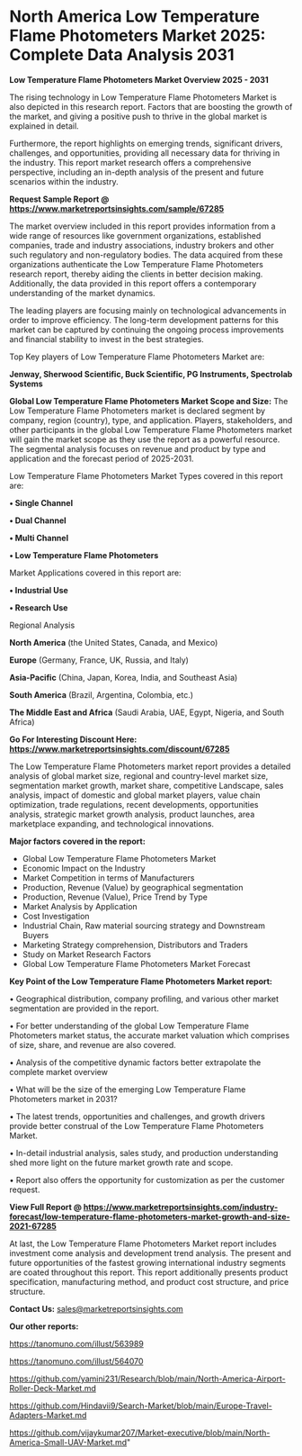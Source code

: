 # North America Low Temperature Flame Photometers Market 2025: Complete Data Analysis 2031

<Strong> Low Temperature Flame Photometers Market Overview 2025 - 2031</strong>

The rising technology in Low Temperature Flame Photometers Market is also depicted in this research report. Factors that are boosting the growth of the market, and giving a positive push to thrive in the global market is explained in detail.

Furthermore, the report highlights on emerging trends, significant drivers, challenges, and opportunities, providing all necessary data for thriving in the industry. This report market research offers a comprehensive perspective, including an in-depth analysis of the present and future scenarios within the industry.

<strong>Request Sample Report @ <a href=https://www.marketreportsinsights.com/sample/67285>https://www.marketreportsinsights.com/sample/67285</a></strong>

The market overview included in this report provides information from a wide range of resources like government organizations, established companies, trade and industry associations, industry brokers and other such regulatory and non-regulatory bodies. The data acquired from these organizations authenticate the Low Temperature Flame Photometers research report, thereby aiding the clients in better decision making. Additionally, the data provided in this report offers a contemporary understanding of the market dynamics.

The leading players are focusing mainly on technological advancements in order to improve efficiency. The long-term development patterns for this market can be captured by continuing the ongoing process improvements and financial stability to invest in the best strategies.

Top Key players of Low Temperature Flame Photometers Market are:

<strong>Jenway, Sherwood Scientific, Buck Scientific, PG Instruments, Spectrolab Systems</strong>

<strong><b>Global Low Temperature Flame Photometers Market Scope and Size:</b></strong>
The Low Temperature Flame Photometers market is declared segment by company, region (country), type, and application. Players, stakeholders, and other participants in the global Low Temperature Flame Photometers market will gain the market scope as they use the report as a powerful resource. The segmental analysis focuses on revenue and product by type and application and the forecast period of 2025-2031.

Low Temperature Flame Photometers Market Types covered in this report are:

<strong>• Single Channel

• Dual Channel

• Multi Channel

• Low Temperature Flame Photometers</strong>

Market Applications covered in this report are:

<strong>• Industrial Use

• Research Use</strong> 

Regional Analysis

<strong>North America</strong> (the United States, Canada, and Mexico)

<strong>Europe</strong> (Germany, France, UK, Russia, and Italy)

<strong>Asia-Pacific</strong> (China, Japan, Korea, India, and Southeast Asia)

<strong>South America</strong> (Brazil, Argentina, Colombia, etc.)

<strong>The Middle East and Africa</strong> (Saudi Arabia, UAE, Egypt, Nigeria, and South Africa)

<strong>Go For Interesting Discount Here: <a href=https://www.marketreportsinsights.com/discount/67285>https://www.marketreportsinsights.com/discount/67285</a></strong>

The Low Temperature Flame Photometers market report provides a detailed analysis of global market size, regional and country-level market size, segmentation market growth, market share, competitive Landscape, sales analysis, impact of domestic and global market players, value chain optimization, trade regulations, recent developments, opportunities analysis, strategic market growth analysis, product launches, area marketplace expanding, and technological innovations.

<strong><b>Major factors covered in the report:</b></strong>
<ul>
  <li>Global Low Temperature Flame Photometers Market </li>
  <li>Economic Impact on the Industry</li>
  <li>Market Competition in terms of Manufacturers</li>
  <li>Production, Revenue (Value) by geographical segmentation</li>
  <li>Production, Revenue (Value), Price Trend by Type</li>
  <li>Market Analysis by Application</li>
  <li>Cost Investigation</li>
  <li>Industrial Chain, Raw material sourcing strategy and Downstream Buyers</li>
  <li>Marketing Strategy comprehension, Distributors and Traders</li>
  <li>Study on Market Research Factors</li>
  <li>Global Low Temperature Flame Photometers Market Forecast</li>
</ul>

<strong><b>Key Point of the Low Temperature Flame Photometers Market report:</b></strong>

• Geographical distribution, company profiling, and various other market segmentation are provided in the report.

• For better understanding of the global Low Temperature Flame Photometers market status, the accurate market valuation which comprises of size, share, and revenue are also covered.

• Analysis of the competitive dynamic factors better extrapolate the complete market overview

• What will be the size of the emerging Low Temperature Flame Photometers market in 2031?

• The latest trends, opportunities and challenges, and growth drivers provide better construal of the Low Temperature Flame Photometers Market.

• In-detail industrial analysis, sales study, and production understanding shed more light on the future market growth rate and scope.

• Report also offers the opportunity for customization as per the customer request.

<strong><b>View Full Report @ <a href=https://www.marketreportsinsights.com/industry-forecast/low-temperature-flame-photometers-market-growth-and-size-2021-67285>https://www.marketreportsinsights.com/industry-forecast/low-temperature-flame-photometers-market-growth-and-size-2021-67285</a></b></strong>


At last, the Low Temperature Flame Photometers Market report includes investment come analysis and development trend analysis. The present and future opportunities of the fastest growing international industry segments are coated throughout this report. This report additionally presents product specification, manufacturing method, and product cost structure, and price structure.

<strong>Contact Us:</strong>
sales@marketreportsinsights.com

<strong>Our other reports:</strong>

<a href=https://tanomuno.com/illust/563989>https://tanomuno.com/illust/563989</a>

<a href=https://tanomuno.com/illust/564070>https://tanomuno.com/illust/564070</a>

<a href=https://github.com/yamini231/Research/blob/main/North-America-Airport-Roller-Deck-Market.md>https://github.com/yamini231/Research/blob/main/North-America-Airport-Roller-Deck-Market.md</a>

<a href=https://github.com/Hindavii9/Search-Market/blob/main/Europe-Travel-Adapters-Market.md>https://github.com/Hindavii9/Search-Market/blob/main/Europe-Travel-Adapters-Market.md</a>

<a href=https://github.com/vijaykumar207/Market-executive/blob/main/North-America-Small-UAV-Market.md>https://github.com/vijaykumar207/Market-executive/blob/main/North-America-Small-UAV-Market.md</a>"
